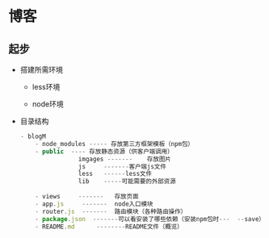 # 博客

## 起步

- 搭建所需环境

  - less环境

  - node环境 

    

- 目录结构

  ```javascript
  - blogM 
      - node_modules ----- 存放第三方框架模板（npm包）
      - public  ---- 存放静态资源（供客户端调用）
                  imgages -------	 存放图片
                  js     -------客户端js文件
                  less   ------less文件
                  lib    -----可能需要的外部资源
                 
      - views     -------   存放页面
      - app.js     -------  node入口模块
      - router.js  -------  路由模块（各种路由操作）
      - package.json  -------可以看安装了哪些依赖（安装npm包时---  --save）
      - README.md	   --------README文件（概览）
  ```

  

  ​           

  ​              